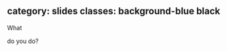 category: slides
classes: background-blue black
---

<span class="red big kw">What</span>

<span class="big">do you do?</span>

